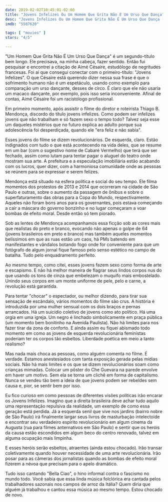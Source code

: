 ```yaml
---
date: 2019-02-02T10:45:01-02:00
title: "Jovens Infelizes Ou Um Homem Que Grita Não É Um Urso Que Dança"
desc: "Jovens Infelizes Ou Um Homem Que Grita Não É Um Urso Que Dança (Brasil, 2016), escrito e dirigido por Thiago B. Mendonça, com Clarissa Moser como Clarissa, Ieltxu Martinez Ortueta como Basco, Rafaela Penteado como Rafa, Stella Prata como Ana, Alex Rocha como Alex, Bebel Mendonça como Filha, Zé Antônio de Carmmo como o Pai de Clarissa. Crítica escrita para o site CinemAqui."
imdb: "5507620"

tags: [ "movies" ]
stars: "4/5"

---
```

"Um Homem Que Grita Não É Um Urso Que Dança" é um segundo-título bem longo. Ele precisava, na minha cabeça, fazer sentido. Então fui pesquisar e encontrei a citação de Aimé Césaire, estudólogo de negritudes francesas. Foi aí que consegui conectar com o primeiro-título: "Jovens Infelizes". O que Césaire está querendo dizer nessa sua frase é que o sofrimento humano não é um espetáculo, usando como exemplo para comparação um urso dançante, desses de circo. É claro que ele não usaria um macaco dançante, por exemplo, pois isso seria inconveniente. Afinal de contas, Aimé Césaire foi um racistólogo profissional.

Em primeiro momento, após assistir o filme do diretor e roteirista Thiago B. Mendonça, discordo do título jovens infelizes. Como podem ser infelizes jovens que não trabalham e só fazem sexo o tempo todo? Talvez seja esse um daqueles mistérios que no futuro explica ao adulto porque sua adolescência foi desperdiçada, quando ele "era feliz e não sabia".

Esses jovens do filme se dizem revolucionários. De esquerda, claro. Estão indignados com tudo o que está acontecendo na vida deles, que se resume em um bar (com o sugestivo nome de Cabaré Vermelho) que terá que ser fechado, assim como lutam para tentar pagar o aluguel do teatro onde mostram sua arte. A prefeitura e a especulação imobiliária estão acabando com os lucros, quer dizer, com a harmoniosa comunidade onde as pessoas se reúnem para se expressar e serem felizes.

Mendonça está situado na esfera política e social do seu tempo. Ele filma momentos dos protestos de 2013 e 2014 que ocorreram na cidade de São Paulo e outras, sobre o aumento da passagem de ônibus e sobre o superfaturamento das obras para a Copa do Mundo, respectivamente. Aqueles não foram bons anos para os governantes, pois estava começando a cair a máscara do governo bonzinho e no lugar começaram a voar bombas de efeito moral. Desde então só tem piorado.

Sob as lentes de Mendonça acompanhamos essa ficção sob as cores mais que realistas do preto e branco, evocando não apenas o golpe de 64 (jovens brasileiros em preto e branco) mas também aqueles momentos belíssimos em que as ruas estão um caos, há PMs batendo em manifestantes e vândalos botando fogo onde for conveniente para que um fotógrafo de algum jornal fique famoso pelo senso estético no campo de batalha. Tudo pelo enquadramento perfeito.

Ao mesmo tempo, como citei, esses jovens fazem sexo como forma de arte e escapismo. E não há melhor maneira de flagrar seus lindos corpos nus do que usando os tons de cinza que embelezam o muquifo mais embostelado. Unindo seus corpos em um monte uniforme de pele, pelo e carne, a revolução está garantida.

Para tentar "chocar" o espectador, ou melhor dizendo, para tirar sua sensação de escândalo, vários momentos do filme são crus. A história é introduzida por uma mulher sensual com os dois braços e pernas arrancados. Há um suicídio coletivo de jovens como ato político. Há uma orgia em uma igreja. Um negro é linchado simbolicamente em praça pública (um momento bem bonitinho na Avenida Paulista). Não há limites para nos fazer tirar da zona de conforto. E ainda assim eu fiquei abismado todo momento em como as jovens de esquerda revolucionária feministas poderiam ter os corpos tão esbeltos. Liberdade poética em meio a tanto realismo?

Mas nada mais choca as pessoas, como alguém comenta no filme. É verdade. Estamos anestesiados com tanta exposição gerada pelas mídias sociais. Não há mais limites e os que se dizem revolucionários soam como crianças mimadas. Colocar um pôster do Che Guevara na parede envolve em haver um motivo. Sem ela se torna um clichê em forma de capitalismo. Nunca se vendeu tão bem a ideia de que jovens podem ser rebeldes sem causa e, pior, se sentir bem por isso.

Eu fico curioso em como pessoas de diferentes visões políticas irão encarar os Jovens Infelizes. Imagino que a direita brasileira deve achar tudo aquilo uma representação repulsiva da realidade, um exemplo de como essa geração está perdida. Já a esquerda senil que vive nos jardins (bairro nobre de São Paulo) irá finalmente largar seus livros de masturbação intelectoide e encontrar seu verdadeiro espírito revolucionário em algum cinema da Augusta (rua para filmes anternativos em São Paulo) e sentir que os heróis da causa estão escondidos em algum beco do centro renovado, talvez em alguma ocupação mais limpinha.

E esses heróis serão esbeltos, atraentes (ainda estou chocado). Irão transar coletivamente quando houver necessidade de uma arte revolucionária. Irão posar para as câmeras dos jornalistas quando as bombas de efeito moral fizerem a névoa que precisam para o apelo dramático.

Tudo isso cantando "Bella Ciao", o hino informal contra o fascismo no mundo todo. Você sabia que essa linda música folclórica era cantada pelos trabalhadores sazonais nos campos de arroz da Itália? Quem diria que alguém já trabalhou e cantou essa música ao mesmo tempo. Estou chocado de novo.
